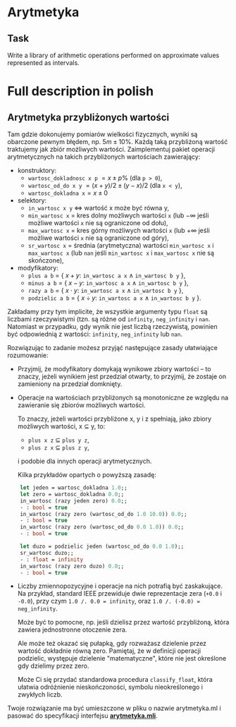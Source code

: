 # Arytmetyka

## Task

Write a library of arithmetic operations performed on approximate values represented as intervals.

# Full description in polish

## Arytmetyka przybliżonych wartości

Tam gdzie dokonujemy pomiarów wielkości fizycznych, wyniki są obarczone pewnym błędem, np. $5m \pm 10$%. Każdą taką przybliżoną wartość traktujemy jak zbiór możliwych wartości. Zaimplementuj pakiet operacji arytmetycznych na takich przybliżonych wartościach zawierający:

- konstruktory:
    - `wartosc_dokladnosc x p` $= x \pm p$% (dla `p > 0`),
    - `wartosc_od_do x y` $= (x+y)/2 \pm (y-x)/2$ (dla `x < y`),
    - `wartosc_dokladna x`$= x \pm 0$
- selektory:
    - `in_wartosc x y` $\Leftrightarrow$ wartość x może być równa y,
    - `min_wartosc x` = kres dolny możliwych wartości `x` (lub $-\infty$ jeśli możliwe wartości `x` nie są ograniczone od dołu),
    - `max_wartosc x` = kres górny możliwych wartości `x` (lub $+\infty$ jeśli możliwe wartości `x` nie są ograniczone od góry),
    - `sr_wartosc x` = średnia (arytmetyczna) wartości `min_wartosc x` i `max_wartosc x` (lub `nan` jeśli `min_wartosc x` i `max_wartosc x` nie są skończone),
- modyfikatory:
    - `plus a b` $=$ { $x + y :$ `in_wartosc a x` $\wedge$ `in_wartosc b y` },
    - `minus a b` $=$ { $x - y :$ `in_wartosc a x` $\wedge$ `in_wartosc b y` },
    - `razy a b` $=$ { $x \cdot y :$ `in_wartosc a x` $\wedge$ `in_wartosc b y` },
    - `podzielic a b` $=$ { $x \div y$:  `in_wartosc a x` $\wedge$ `in_wartosc b y` }.

Zakładamy przy tym implicite, że wszystkie argumenty typu `float` są liczbami rzeczywistymi (tzn. są różne od `infinity`, `neg_infinity` i `nan`.
Natomiast w przypadku, gdy wynik nie jest liczbą rzeczywistą, powinien być odpowiednią z wartości: `infinity`, `neg_infinity` lub `nan`.

Rozwiązując to zadanie możesz przyjąć następujące zasady ułatwiające rozumowanie:

- Przyjmij, że modyfikatory domykają wynikowe zbiory wartości – to znaczy, jeżeli wynikiem jest przedział otwarty, to przyjmij, że zostaje on zamieniony na przedział domknięty. 
- Operacje na wartościach przybliżonych są monotoniczne ze względu na zawieranie się zbiorów możliwych wartości.

    To znaczy, jeżeli wartości przybliżone x, y i z spełniają, jako zbiory możliwych wartości, x ⊆ y, to:
    - `plus x z` $\subseteq$ `plus y z`,
    - `plus z x` $\subseteq$ `plus z y`,

    i podobie dla innych operacji arytmetycznych.

    Kilka przykładów opartych o powyższą zasadę:
```ocaml
    let jeden = wartosc_dokladna 1.0;;
    let zero = wartosc_dokladna 0.0;;
    in_wartosc (razy jeden zero) 0.0;;
    - : bool = true
    in_wartosc (razy zero (wartosc_od_do 1.0 10.0)) 0.0;;
    - : bool = true
    in_wartosc (razy zero (wartosc_od_do 0.0 1.0)) 0.0;;
    - : bool = true
```
```ocaml
    let duzo = podzielic jeden (wartosc_od_do 0.0 1.0);;
    sr_wartosc duzo;;
    - : float = infinity
    in_wartosc (razy zero duzo) 0.0;;
    - : bool = true
```
- Liczby zmiennopozycyjne i operacje na nich potrafią być zaskakujące. Na przykład, standard IEEE przewiduje dwie reprezentacje zera (`+0.0` i `-0.0`), przy czym `1.0 /. 0.0 = infinity`, oraz `1.0 /. (-0.0) = neg_infinity`. 

    Może być to pomocne, np. jeśli dzielisz przez wartość przybliżoną, która zawiera jednostronne otoczenie zera.

    Ale może też okazać się pułapką, gdy rozważasz dzielenie przez wartość dokładnie równą zero.
    Pamiętaj, że w definicji operacji podzielic, występuje dzielenie "matematyczne", które nie jest określone gdy dzielimy przez zero. 

    Może Ci się przydać standardowa procedura `classify_float`, która ułatwia odróżnienie nieskończoności, symbolu nieokreślonego i zwykłych liczb.

Twoje rozwiązanie ma być umieszczone w pliku o nazwie arytmetyka.ml i pasować do specyfikacji interfejsu [**arytmetyka.mli**](https://github.com/patjed41/WPF/blob/master/task1/src/arytmetyka.mli).
